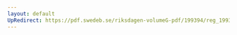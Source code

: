 ```yaml
---
layout: default
UpRedirect: https://pdf.swedeb.se/riksdagen-volumeG-pdf/199394/reg_199394/reg_199394_0175.pdf
---
```

